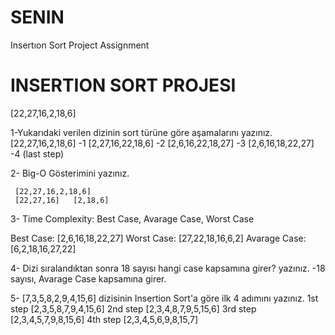 # SENIN
Insertıon Sort Project Assignment
# INSERTION SORT PROJESI
[22,27,16,2,18,6]

1-Yukarıdaki verilen dizinin sort türüne göre aşamalarını yazınız.
[22,27,16,2,18,6] -1
 [2,27,16,22,18,6] -2
 [2,6,16,22,18,27] -3
 [2,6,16,18,22,27] -4 (last step)

2- Big-O Gösterimini yazınız.

     [22,27,16,2,18,6]
     [22,27,16]   [2,18,6]
3-  Time Complexity: Best Case, Avarage Case, Worst Case

Best Case: [2,6,16,18,22,27]
Worst Case: [27,22,18,16,6,2]
Avarage Case: [6,2,18,16,27,22]

4- Dizi sıralandıktan sonra 18 sayısı hangi case kapsamına girer? yazınız.
-18 sayısı, Avarage Case kapsamına girer.

5- [7,3,5,8,2,9,4,15,6] dizisinin  Insertion Sort'a göre ilk 4 adımını yazınız.
1st step [2,3,5,8,7,9,4,15,6]
2nd step [2,3,4,8,7,9,5,15,6]
3rd step [2,3,4,5,7,9,8,15,6]
4th step [2,3,4,5,6,9,8,15,7]
